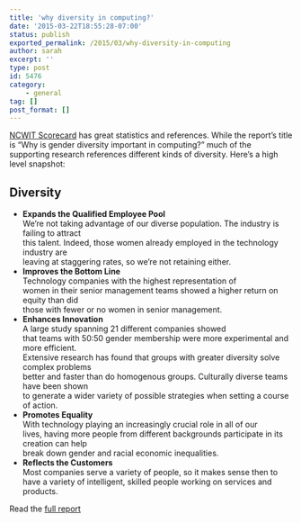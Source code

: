 ```yaml
---
title: 'why diversity in computing?'
date: '2015-03-22T18:55:28-07:00'
status: publish
exported_permalink: /2015/03/why-diversity-in-computing
author: sarah
excerpt: ''
type: post
id: 5476
category:
    - general
tag: []
post_format: []
---
```

[NCWIT Scorecard](http://www.ncwit.org/resources/ncwit-scorecard-report-status-women-information-technology) has great statistics and references. While the report’s title is “Why is gender diversity important in computing?” much of the supporting research references different kinds of diversity. Here’s a high level snapshot:

Diversity
---------

- **Expands the Qualified Employee Pool**  
  We’re not taking advantage of our diverse population. The industry is failing to attract  
  this talent. Indeed, those women already employed in the technology industry are  
  leaving at staggering rates, so we’re not retaining either.
- **Improves the Bottom Line**  
  Technology companies with the highest representation of  
  women in their senior management teams showed a higher return on equity than did  
  those with fewer or no women in senior management.
- **Enhances Innovation**  
  A large study spanning 21 different companies showed  
  that teams with 50:50 gender membership were more experimental and more efficient.  
  Extensive research has found that groups with greater diversity solve complex problems  
  better and faster than do homogenous groups. Culturally diverse teams have been shown  
  to generate a wider variety of possible strategies when setting a course of action.
- **Promotes Equality**  
  With technology playing an increasingly crucial role in all of our  
  lives, having more people from different backgrounds participate in its creation can help  
  break down gender and racial economic inequalities.
- **Reflects the Customers**  
  Most companies serve a variety of people, so it makes sense then to have a variety of intelligent, skilled people working on services and products.

Read the [full report](http://www.ncwit.org/resources/ncwit-scorecard-report-status-women-information-technology)